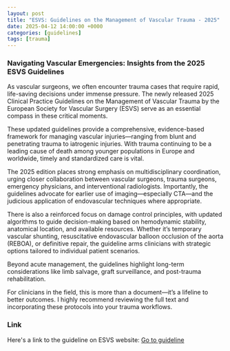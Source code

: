 ```yaml
---
layout: post
title: "ESVS: Guidelines on the Management of Vascular Trauma - 2025"
date: 2025-04-12 14:00:00 +0000
categories: [guidelines]
tags: [trauma]
---
```


### Navigating Vascular Emergencies: Insights from the 2025 ESVS Guidelines

As vascular surgeons, we often encounter trauma cases that require rapid, life-saving decisions under immense pressure. The newly released 2025 Clinical Practice Guidelines on the Management of Vascular Trauma by the European Society for Vascular Surgery (ESVS) serve as an essential compass in these critical moments.

These updated guidelines provide a comprehensive, evidence-based framework for managing vascular injuries—ranging from blunt and penetrating trauma to iatrogenic injuries. With trauma continuing to be a leading cause of death among younger populations in Europe and worldwide, timely and standardized care is vital.

The 2025 edition places strong emphasis on multidisciplinary coordination, urging closer collaboration between vascular surgeons, trauma surgeons, emergency physicians, and interventional radiologists. Importantly, the guidelines advocate for earlier use of imaging—especially CTA—and the judicious application of endovascular techniques where appropriate.

There is also a reinforced focus on damage control principles, with updated algorithms to guide decision-making based on hemodynamic stability, anatomical location, and available resources. Whether it’s temporary vascular shunting, resuscitative endovascular balloon occlusion of the aorta (REBOA), or definitive repair, the guideline arms clinicians with strategic options tailored to individual patient scenarios.

Beyond acute management, the guidelines highlight long-term considerations like limb salvage, graft surveillance, and post-trauma rehabilitation.

For clinicians in the field, this is more than a document—it’s a lifeline to better outcomes. I highly recommend reviewing the full text and incorporating these protocols into your trauma workflows.

### Link
Here's a link to the guideline on ESVS website: [Go to guideline](https://www.ejves.com/article/S1078-5884(24)01374-1/fulltext)